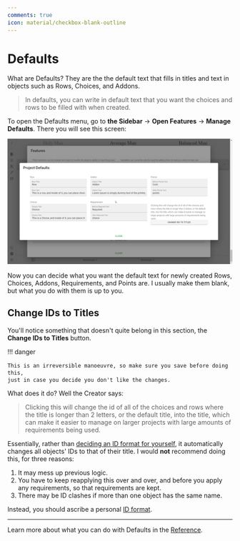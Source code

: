 ```yaml
---
comments: true
icon: material/checkbox-blank-outline
---
```


# Defaults
What are Defaults? They are the the default text that fills in titles and text
in objects such as Rows, Choices, and Addons.

> In defaults, you can write in default text that you want the choices and rows
> to be filled with when created.

To open the Defaults menu, go to **the Sidebar** → **Open Features** →
**Manage Defaults**. There you will see this screen:

![](../images/95_manage_defaults.png)

Now you can decide what you want the default text for newly created Rows,
Choices, Addons, Requirements, and Points are. I usually make them blank, but
what you do with them is up to you.

## Change IDs to Titles
You'll notice something that doesn't quite belong in this section, the
**Change IDs to Titles** button.

!!! danger

    This is an irreversible manoeuvre, so make sure you save before doing this,
    just in case you decide you don't like the changes.

What does it do? Well the Creator says:

> Clicking this will change the id of all of the choices and rows where the
> title is longer than 2 letters, or the default title, into the title, which
> can make it easier to manage on larger projects with large amounts of
> requirements being used. 

Essentially, rather than [deciding an ID format for yourself][idf], it
automatically changes all objects' IDs to that of their title. I would **not**
recommend doing this, for three reasons:

1. It may mess up previous logic.
2. You have to keep reapplying this over and over, and before you apply any
   requirements, so that requirements are kept.
3. There may be ID clashes if more than one object has the same name.

Instead, you should ascribe a personal [ID format][idf].

---

Learn more about what you can do with Defaults in the [Reference].

<!-- URLs -->
[idf]: ../ids-and-requirements/#ids-unique-identifiers
[Reference]: /appendix/reference/#defaults